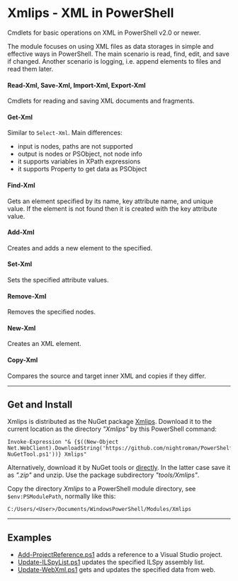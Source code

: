 
# Xmlips - XML in PowerShell

Cmdlets for basic operations on XML in PowerShell v2.0 or newer.

The module focuses on using XML files as data storages in simple and effective
ways in PowerShell. The main scenario is read, find, edit, and save if changed.
Another scenario is logging, i.e. append elements to files and read them later.

#### Read-Xml, Save-Xml, Import-Xml, Export-Xml

Cmdlets for reading and saving XML documents and fragments.

#### Get-Xml

Similar to `Select-Xml`. Main differences:

- input is nodes, paths are not supported
- output is nodes or PSObject, not node info
- it supports variables in XPath expressions
- it supports Property to get data as PSObject

#### Find-Xml

Gets an element specified by its name, key attribute name, and unique value.
If the element is not found then it is created with the key attribute value.

#### Add-Xml

Creates and adds a new element to the specified.

#### Set-Xml

Sets the specified attribute values.

#### Remove-Xml

Removes the specified nodes.

#### New-Xml

Creates an XML element.

#### Copy-Xml

Compares the source and target inner XML and copies if they differ.

***
## Get and Install

Xmlips is distributed as the NuGet package [Xmlips](https://www.nuget.org/packages/Xmlips).
Download it to the current location as the directory *"Xmlips"* by this PowerShell command:

    Invoke-Expression "& {$((New-Object Net.WebClient).DownloadString('https://github.com/nightroman/PowerShelf/raw/master/Save-NuGetTool.ps1'))} Xmlips"

Alternatively, download it by NuGet tools or [directly](http://nuget.org/api/v2/package/Xmlips).
In the latter case save it as *".zip"* and unzip. Use the package subdirectory *"tools/Xmlips"*.

Copy the directory *Xmlips* to a PowerShell module directory, see
`$env:PSModulePath`, normally like this:

    C:/Users/<User>/Documents/WindowsPowerShell/Modules/Xmlips

***
## Examples

- [Add-ProjectReference.ps1](https://github.com/nightroman/Xmlips/blob/master/Examples/Add-ProjectReference.ps1)
adds a reference to a Visual Studio project.
- [Update-ILSpyList.ps1](https://github.com/nightroman/Xmlips/blob/master/Examples/Update-ILSpyList.ps1)
updates the specified ILSpy assembly list.
- [Update-WebXml.ps1](https://github.com/nightroman/Xmlips/blob/master/Examples/Update-WebXml.ps1)
gets and updates the specified data from web.
